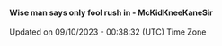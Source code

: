 #### Wise man says only fool rush in - McKidKneeKaneSir
Updated on 09/10/2023 - 00:38:32 (UTC) Time Zone
